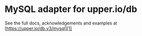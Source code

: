 # MySQL adapter for upper.io/db

See the full docs, acknowledgements and examples at
[https://upper.io/db.v3/mysql][1]

[1]: https://upper.io/db.v3/mysql

